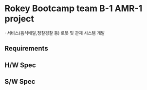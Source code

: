 # Rokey Bootcamp team B-1 AMR-1 project

· 서비스(음식배달,정찰경찰 등) 로봇 및 관제 시스템 개발

## Requirements

## H/W Spec

## S/W Spec
